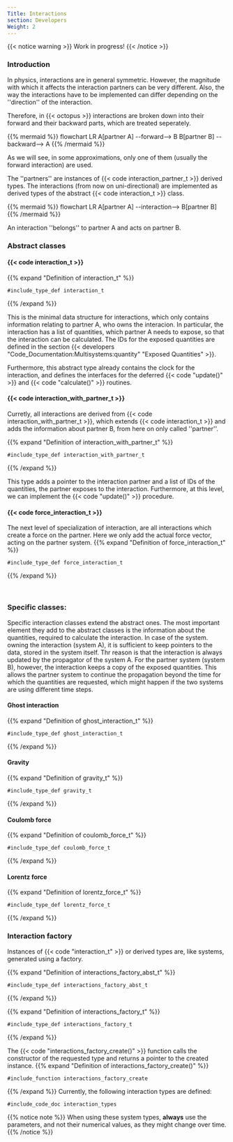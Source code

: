 ```yaml
---
Title: Interactions
section: Developers
Weight: 2
---
```


{{< notice warning >}}
Work in progress!
{{< /notice >}}

### Introduction

In physics, interactions are in general symmetric. However, the magnitude with which it affects the interaction partners can be very different.
Also, the way the interactions have to be implemented can differ depending on the ''direction'' of the interaction.

Therefore, in {{< octopus >}} interactions are broken down into their forward and their backward parts, which are treated seperately.

{{% mermaid %}}
flowchart LR
    A[partner A] --forward--> B
    B[partner B] --backward--> A
{{% /mermaid %}}

As we will see, in some approximations, only one of them (usually the forward interaction) are used.

The ''partners'' are instances of {{< code interaction_partner_t >}} derived types. The interactions (from now on uni-directional) are implemented as derived types of the abstract {{< code interaction_t >}} class.

{{% mermaid %}}
flowchart LR
    A[partner A] --interaction--> B[partner B]
{{% /mermaid %}}

An interaction ''belongs'' to partner A and acts on partner B.

### Abstract classes

#### {{< code interaction_t >}}

{{% expand "Definition of interaction_t" %}}
```Fortran
#include_type_def interaction_t
```
{{% /expand %}}

This is the minimal data structure for interactions, which only contains information relating to partner A, who owns the interacion.
In particular, the interaction has a list of quantities, which partner A needs to expose, so that the interaction can be calculated.
The IDs for the exposed quantities are defined in the section {{< developers "Code_Documentation:Multisystems:quantity" "Exposed Quantities" >}}.

Furthermore, this abstract type already contains the clock for the interaction, and defines the interfaces for the deferred {{< code "update()" >}} 
and {{< code "calculate()" >}} routines.

#### {{< code interaction_with_partner_t >}}

Curretly, all interactions are derived from {{< code interaction_with_partner_t >}}, which extends {{< code interaction_t >}} and adds the information about partner B, from here on only called ''partner''.

{{% expand "Definition of interaction_with_partner_t" %}}
```Fortran
#include_type_def interaction_with_partner_t
```
{{% /expand %}}

This type adds a pointer to the interaction partner and a list of IDs of the quantities, the partner exposes to the interaction.
Furthermore, at this level, we can implement the {{< code "update()" >}} procedure.



#### {{< code force_interaction_t >}}

The next level of specialization of interaction, are all interactions which create a force on the partner. Here we only add the actual force vector, acting on the partner system.
{{% expand "Definition of force_interaction_t" %}}
```Fortran
#include_type_def force_interaction_t
```
{{% /expand %}}

</br>

### Specific classes:

Specific interaction classes extend the abstract ones. The most important element they add to the abstract classes is the information about the quantities, required to calculate the interaction. In case of the system. owning the interaction (system A), it is sufficient to keep pointers to the data, stored in the system itself. Thr reason is that the interaction is always updated by the propagator of the system A. For the partner system (system B), however, the interaction keeps a copy of the exposed quantities. This allows the partner system to continue the propagation beyond the time for which the quantities are requested, which might happen if the two systems are using different time steps.




#### Ghost interaction

{{% expand "Definition of ghost_interaction_t" %}}
```Fortran
#include_type_def ghost_interaction_t
```
{{% /expand %}}

#### Gravity

{{% expand "Definition of gravity_t" %}}
```Fortran
#include_type_def gravity_t
```
{{% /expand %}}

#### Coulomb force

{{% expand "Definition of coulomb_force_t" %}}
```Fortran
#include_type_def coulomb_force_t
```
{{% /expand %}}

#### Lorentz force

{{% expand "Definition of lorentz_force_t" %}}
```Fortran
#include_type_def lorentz_force_t
```
{{% /expand %}}


### Interaction factory

Instances of {{< code "interaction_t" >}} or derived types are, like systems, generated using a factory.

{{% expand "Definition of interactions_factory_abst_t" %}}
```Fortran
#include_type_def interactions_factory_abst_t
```
{{% /expand %}}

{{% expand "Definition of interactions_factory_t" %}}
```Fortran
#include_type_def interactions_factory_t
```
{{% /expand %}}

The {{< code "interactions_factory_create()" >}} function calls the constructor of the requested type and returns a pointer to the created instance.
{{% expand "Definition of interactions_factory_create()" %}}
```Fortran
#include_function interactions_factory_create
```
{{% /expand %}}
Currently, the following interaction types are defined:
```Fortran
#include_code_doc interaction_types
```
{{% notice note %}}
When using these system types, **always** use the parameters, and not their numerical values, as they might change over time.
{{% /notice %}}
